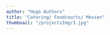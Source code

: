 ```yaml
---
author: "Hugo Authors"
title: "Catering/ Foodcourts/ Messen"
thumbnail: "/projectsImg/3.jpg"
---
```


